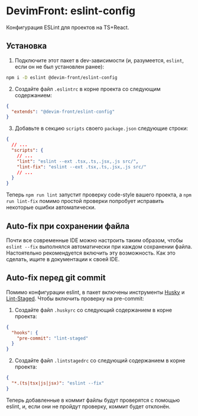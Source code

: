 # DevimFront: eslint-config

Конфигурация ESLint для проектов на TS+React.

## Установка

1. Подключите этот пакет в dev-зависимости (и, разумеется, `eslint`, если он не был установлен ранее):

```bash
npm i -D eslint @devim-front/eslint-config
```

2. Создайте файл `.eslintrc` в корне проекта со следующим содержанием:

```json
{
  "extends": "@devim-front/eslint-config"
}
```

3. Добавьте в секцию `scripts` своего `package.json` следующие строки:

```json
{
  // ...
  "scripts": {
    // ...
    "lint": "eslint --ext .tsx,.ts,.jsx,.js src/",
    "lint-fix": "eslint --ext .tsx,.ts,.jsx,.js src/"
    // ...
  }
}
```

Теперь `npm run lint` запустит проверку code-style вашего проекта, а `npm run lint-fix` помимо простой проверки попробует исправить некоторые ошибки автоматически.

## Auto-fix при сохранении файла

Почти все современные IDE можно настроить таким образом, чтобы `eslint --fix` выполнялся автоматически при каждом сохранении файла. Настоятельно рекомендуется включить эту возможность. Как это сделать, ищите в документации к своей IDE.

## Auto-fix перед git commit

Помимо конфигурации eslint, в пакет включены инструменты [Husky](https://github.com/typicode/husky) и [Lint-Staged](https://github.com/okonet/lint-staged). Чтобы включить проверку на pre-commit:

1. Создайте файл `.huskyrc` со следующий содержанием в корне проекта:

```json
{
  "hooks": {
    "pre-commit": "lint-staged"
  }
}
```

2. Создайте файл `.lintstagedrc` со следующий содержанием в корне проекта:

```json
{
  "*.(ts|tsx|js|jsx)": "eslint --fix"
}
```

Теперь добавленные в коммит файлы будут проверятся с помощью eslint, и, если они не пройдут проверку, коммит будет отклонён.
